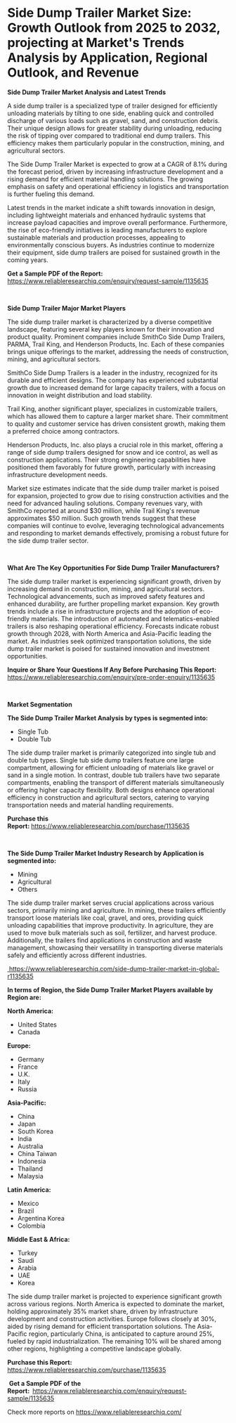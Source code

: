 <p><h1>Side Dump Trailer Market Size: Growth Outlook from 2025 to 2032, projecting at Market's Trends Analysis by Application, Regional Outlook, and Revenue</h1></p><p><strong>Side Dump Trailer Market Analysis and Latest Trends</strong></p>
<p><p>A side dump trailer is a specialized type of trailer designed for efficiently unloading materials by tilting to one side, enabling quick and controlled discharge of various loads such as gravel, sand, and construction debris. Their unique design allows for greater stability during unloading, reducing the risk of tipping over compared to traditional end dump trailers. This efficiency makes them particularly popular in the construction, mining, and agricultural sectors.</p><p>The Side Dump Trailer Market is expected to grow at a CAGR of 8.1% during the forecast period, driven by increasing infrastructure development and a rising demand for efficient material handling solutions. The growing emphasis on safety and operational efficiency in logistics and transportation is further fueling this demand. </p><p>Latest trends in the market indicate a shift towards innovation in design, including lightweight materials and enhanced hydraulic systems that increase payload capacities and improve overall performance. Furthermore, the rise of eco-friendly initiatives is leading manufacturers to explore sustainable materials and production processes, appealing to environmentally conscious buyers. As industries continue to modernize their equipment, side dump trailers are poised for sustained growth in the coming years.</p></p>
<p><strong>Get a Sample PDF of the Report:&nbsp;</strong> <a href="https://www.reliableresearchiq.com/enquiry/request-sample/1135635?utm_campaign=3073&utm_medium=2&utm_source=Github&utm_content=ia&utm_term=30032025&utm_id=side-dump-trailer">https://www.reliableresearchiq.com/enquiry/request-sample/1135635</a></p>
<p>&nbsp;</p>
<p><strong>Side Dump Trailer Major Market Players</strong></p>
<p><p>The side dump trailer market is characterized by a diverse competitive landscape, featuring several key players known for their innovation and product quality. Prominent companies include SmithCo Side Dump Trailers, PARMA, Trail King, and Henderson Products, Inc. Each of these companies brings unique offerings to the market, addressing the needs of construction, mining, and agricultural sectors.</p><p>SmithCo Side Dump Trailers is a leader in the industry, recognized for its durable and efficient designs. The company has experienced substantial growth due to increased demand for large capacity trailers, with a focus on innovation in weight distribution and load stability.</p><p>Trail King, another significant player, specializes in customizable trailers, which has allowed them to capture a larger market share. Their commitment to quality and customer service has driven consistent growth, making them a preferred choice among contractors.</p><p>Henderson Products, Inc. also plays a crucial role in this market, offering a range of side dump trailers designed for snow and ice control, as well as construction applications. Their strong engineering capabilities have positioned them favorably for future growth, particularly with increasing infrastructure development needs.</p><p>Market size estimates indicate that the side dump trailer market is poised for expansion, projected to grow due to rising construction activities and the need for advanced hauling solutions. Company revenues vary, with SmithCo reported at around $30 million, while Trail King's revenue approximates $50 million. Such growth trends suggest that these companies will continue to evolve, leveraging technological advancements and responding to market demands effectively, promising a robust future for the side dump trailer sector.</p></p>
<p>&nbsp;</p>
<p><strong>What Are The Key Opportunities For Side Dump Trailer Manufacturers?</strong></p>
<p><p>The side dump trailer market is experiencing significant growth, driven by increasing demand in construction, mining, and agricultural sectors. Technological advancements, such as improved safety features and enhanced durability, are further propelling market expansion. Key growth trends include a rise in infrastructure projects and the adoption of eco-friendly materials. The introduction of automated and telematics-enabled trailers is also reshaping operational efficiency. Forecasts indicate robust growth through 2028, with North America and Asia-Pacific leading the market. As industries seek optimized transportation solutions, the side dump trailer market is poised for sustained innovation and investment opportunities.</p></p>
<p><strong>Inquire or Share Your Questions If Any Before Purchasing This Report:</strong> <a href="https://www.reliableresearchiq.com/enquiry/pre-order-enquiry/1135635?utm_campaign=3073&utm_medium=2&utm_source=Github&utm_content=ia&utm_term=30032025&utm_id=side-dump-trailer">https://www.reliableresearchiq.com/enquiry/pre-order-enquiry/1135635</a></p>
<p>&nbsp;</p>
<p><strong>Market Segmentation</strong></p>
<p><strong>The Side Dump Trailer Market Analysis by types is segmented into:</strong></p>
<p><ul><li>Single Tub</li><li>Double Tub</li></ul></p>
<p><p>The side dump trailer market is primarily categorized into single tub and double tub types. Single tub side dump trailers feature one large compartment, allowing for efficient unloading of materials like gravel or sand in a single motion. In contrast, double tub trailers have two separate compartments, enabling the transport of different materials simultaneously or offering higher capacity flexibility. Both designs enhance operational efficiency in construction and agricultural sectors, catering to varying transportation needs and material handling requirements.</p></p>
<p><strong>Purchase this Report:&nbsp;</strong><a href="https://www.reliableresearchiq.com/purchase/1135635?utm_campaign=3073&utm_medium=2&utm_source=Github&utm_content=ia&utm_term=30032025&utm_id=side-dump-trailer">https://www.reliableresearchiq.com/purchase/1135635</a></p>
<p>&nbsp;</p>
<p><strong>The Side Dump Trailer Market Industry Research by Application is segmented into:</strong></p>
<p><ul><li>Mining</li><li>Agricultural</li><li>Others</li></ul></p>
<p><p>The side dump trailer market serves crucial applications across various sectors, primarily mining and agriculture. In mining, these trailers efficiently transport loose materials like coal, gravel, and ores, providing quick unloading capabilities that improve productivity. In agriculture, they are used to move bulk materials such as soil, fertilizer, and harvest produce. Additionally, the trailers find applications in construction and waste management, showcasing their versatility in transporting diverse materials safely and efficiently across different industries.</p></p>
<p><a href="https://www.reliableresearchiq.com/side-dump-trailer-market-in-global-r1135635?utm_campaign=3073&utm_medium=2&utm_source=Github&utm_content=ia&utm_term=30032025&utm_id=side-dump-trailer">&nbsp;https://www.reliableresearchiq.com/side-dump-trailer-market-in-global-r1135635</a></p>
<p><strong>In terms of Region, the Side Dump Trailer Market Players available by Region are:</strong></p>
<p>
    <p> <strong> North America: </strong>
        <ul>
            <li>United States</li>
            <li>Canada</li>
        </ul>
        </p> 
    <p> <strong> Europe: </strong>
        <ul>
            <li>Germany</li>
            <li>France</li>
            <li>U.K.</li>
            <li>Italy</li>
            <li>Russia</li>
        </ul>
        </p> 
    <p> <strong> Asia-Pacific: </strong>
        <ul>
            <li>China</li>
            <li>Japan</li>
            <li>South Korea</li>
            <li>India</li>
            <li>Australia</li>
            <li>China Taiwan</li>
            <li>Indonesia</li>
            <li>Thailand</li>
            <li>Malaysia</li>
        </ul>
        </p> 
    <p> <strong> Latin America: </strong>
        <ul>
            <li>Mexico</li>
            <li>Brazil</li>
            <li>Argentina Korea</li>
            <li>Colombia</li>
        </ul>
        </p> 
    <p> <strong> Middle East & Africa: </strong>
        <ul>
            <li>Turkey</li>
            <li>Saudi</li>
            <li>Arabia</li>
            <li>UAE</li>
            <li>Korea</li>
        </ul>
    </p>
    </p>
<p><p>The side dump trailer market is projected to experience significant growth across various regions. North America is expected to dominate the market, holding approximately 35% market share, driven by infrastructure development and construction activities. Europe follows closely at 30%, aided by rising demand for efficient transportation solutions. The Asia-Pacific region, particularly China, is anticipated to capture around 25%, fueled by rapid industrialization. The remaining 10% will be shared among other regions, highlighting a competitive landscape globally.</p></p>
<p><strong>Purchase this Report: </strong><a href="https://www.reliableresearchiq.com/purchase/1135635?utm_campaign=3073&utm_medium=2&utm_source=Github&utm_content=ia&utm_term=30032025&utm_id=side-dump-trailer">https://www.reliableresearchiq.com/purchase/1135635</a></p>
<p>&nbsp;<strong>Get a Sample PDF of the Report:&nbsp;&nbsp;</strong><a href="https://www.reliableresearchiq.com/enquiry/request-sample/1135635?utm_campaign=3073&utm_medium=2&utm_source=Github&utm_content=ia&utm_term=30032025&utm_id=side-dump-trailer">https://www.reliableresearchiq.com/enquiry/request-sample/1135635</a></p>
<p><strong></strong></p>
<p>Check more reports on <a href="https://www.reliableresearchiq.com/?utm_campaign=3073&utm_medium=2&utm_source=Github&utm_content=ia&utm_term=30032025&utm_id=side-dump-trailer">https://www.reliableresearchiq.com/</a></p>
